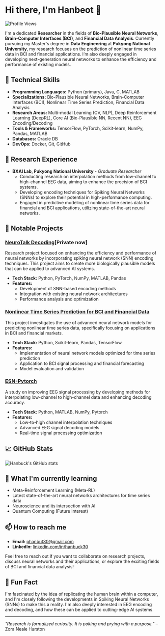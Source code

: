 # Hi there, I'm Hanbeot 👋

![Profile Views](https://komarev.com/ghpvc/?username=hanbuck30&label=Profile%20views&color=0e75b6&style=flat)

I'm a dedicated **Researcher** in the fields of **Bio-Plausible Neural Networks**, **Brain-Computer Interfaces (BCI)**, and **Financial Data Analysis**. Currently pursuing my Master's degree in **Data Engineering** at **Pukyong National University**, my research focuses on the prediction of nonlinear time series data in BCI and financial applications. I’m also deeply engaged in developing next-generation neural networks to enhance the efficiency and performance of existing models.

## 🚀 Technical Skills

- **Programming Languages:** Python (primary), Java, C, MATLAB
- **Specializations:** Bio-Plausible Neural Networks, Brain-Computer Interfaces (BCI), Nonlinear Time Series Prediction, Financial Data Analysis
- **Research Areas:** Multi-modal Learning (CV, NLP), Deep Reinforcement Learning (DeepRL), Core AI (Bio-Plausible NN, Recent NN), EEG Encoding/Decoding
- **Tools & Frameworks:** TensorFlow, PyTorch, Scikit-learn, NumPy, Pandas, MATLAB
- **Databases:** Oracle DB
- **DevOps:** Docker, Git, GitHub

## 💼 Research Experience

- **BXAI Lab, Pukyong National University** - *Graduate Researcher*
  - Conducting research on interpolation methods from low-channel to high-channel EEG data, aiming to enhance the precision of BCI systems.
  - Developing encoding techniques for Spiking Neural Networks (SNNs) to explore their potential in high-performance computing.
  - Engaged in predictive modeling of nonlinear time series data for financial and BCI applications, utilizing state-of-the-art neural networks.

## 🔧 Notable Projects

### [NeuroTalk Decoding](https://github.com/hanbuck30/NeuroTalk-Decoding)[Private now]
Research project focused on enhancing the efficiency and performance of neural networks by incorporating spiking neural network (SNN) encoding techniques. This project aims to create more biologically plausible models that can be applied to advanced AI systems.

- **Tech Stack:** Python, PyTorch, NumPy, MATLAB, Pandas
- **Features:**
  - Development of SNN-based encoding methods
  - Integration with existing neural network architectures
  - Performance analysis and optimization

### [Nonlinear Time Series Prediction for BCI and Financial Data](https://github.com/hanbuck30/nonlinear-timeseries-prediction)
This project investigates the use of advanced neural network models for predicting nonlinear time series data, specifically focusing on applications in BCI and financial markets.

- **Tech Stack:** Python, Scikit-learn, Pandas, TensorFlow
- **Features:**
  - Implementation of neural network models optimized for time series prediction
  - Application to BCI signal processing and financial forecasting
  - Model evaluation and validation

### [ESN-Pytorch](https://github.com/hanbuck30/ESN-Pytorch)
A study on improving EEG signal processing by developing methods for interpolating low-channel to high-channel data and enhancing decoding accuracy.

- **Tech Stack:** Python, MATLAB, NumPy, Pytorch
- **Features:**
  - Low-to-high channel interpolation techniques
  - Advanced EEG signal decoding models
  - Real-time signal processing optimization

## 📈 GitHub Stats

![Hanbuck's GitHub stats](https://github-readme-stats.vercel.app/api?username=hanbuck30&show_icons=true&theme=default)

## 🌱 What I'm currently learning

- Meta-Reinforcement Learning (Meta-RL)
- Latest state-of-the-art neural networks architectures for time series data
- Neuroscience and its intersection with AI
- Quantum Computing (Future Interest)

## 📫 How to reach me

- **Email:** phanbut30@gmail.com
- **LinkedIn:** [linkedin.com/in/hanbuck30](https://www.linkedin.com/in/hanbuck30)

Feel free to reach out if you want to collaborate on research projects, discuss neural networks and their applications, or explore the exciting fields of BCI and financial data analysis!

## 🌟 Fun Fact

I'm fascinated by the idea of replicating the human brain within a computer, and I'm closely following the developments in Spiking Neural Networks (SNNs) to make this a reality. I'm also deeply interested in EEG encoding and decoding, and how these can be applied to cutting-edge AI systems.

---

*"Research is formalized curiosity. It is poking and prying with a purpose."* – Zora Neale Hurston
